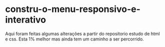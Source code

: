 # constru-o-menu-responsivo-e-interativo
Aqui foram feitas algumas alterações a partir do repositorio estudo de html e css.
Esta 1% melhor mas ainda tem um caminho a ser percorrido.
